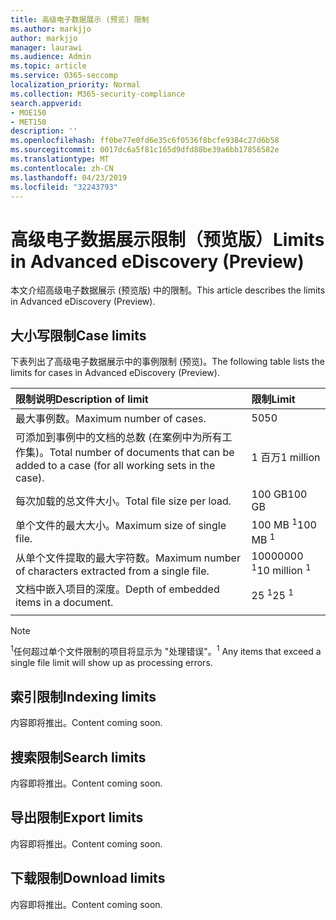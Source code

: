 ```yaml
---
title: 高级电子数据展示 (预览) 限制
ms.author: markjjo
author: markjjo
manager: laurawi
ms.audience: Admin
ms.topic: article
ms.service: O365-seccomp
localization_priority: Normal
ms.collection: M365-security-compliance
search.appverid:
- MOE150
- MET150
description: ''
ms.openlocfilehash: ff0be77e0fd6e35c6f0536f8bcfe9384c27d6b58
ms.sourcegitcommit: 0017dc6a5f81c165d9dfd88be39a6bb17856582e
ms.translationtype: MT
ms.contentlocale: zh-CN
ms.lasthandoff: 04/23/2019
ms.locfileid: "32243793"
---
```

# <a name="limits-in-advanced-ediscovery-preview"></a><span data-ttu-id="c7905-102">高级电子数据展示限制（预览版）</span><span class="sxs-lookup"><span data-stu-id="c7905-102">Limits in Advanced eDiscovery (Preview)</span></span>

<span data-ttu-id="c7905-103">本文介绍高级电子数据展示 (预览版) 中的限制。</span><span class="sxs-lookup"><span data-stu-id="c7905-103">This article describes the limits in Advanced eDiscovery (Preview).</span></span>

## <a name="case-limits"></a><span data-ttu-id="c7905-104">大小写限制</span><span class="sxs-lookup"><span data-stu-id="c7905-104">Case limits</span></span>

<span data-ttu-id="c7905-105">下表列出了高级电子数据展示中的事例限制 (预览)。</span><span class="sxs-lookup"><span data-stu-id="c7905-105">The following table lists the limits for cases in Advanced eDiscovery (Preview).</span></span>

|<span data-ttu-id="c7905-106">**限制说明**</span><span class="sxs-lookup"><span data-stu-id="c7905-106">**Description of limit**</span></span>|<span data-ttu-id="c7905-107">**限制**</span><span class="sxs-lookup"><span data-stu-id="c7905-107">**Limit**</span></span>|
  |:-----|:-----|
  |<span data-ttu-id="c7905-108">最大事例数。</span><span class="sxs-lookup"><span data-stu-id="c7905-108">Maximum number of cases.</span></span>  <br/> |<span data-ttu-id="c7905-109">50</span><span class="sxs-lookup"><span data-stu-id="c7905-109">50</span></span>  <br/> |
  |<span data-ttu-id="c7905-110">可添加到事例中的文档的总数 (在案例中为所有工作集)。</span><span class="sxs-lookup"><span data-stu-id="c7905-110">Total number of documents that can be added to a case (for all working sets in the case).</span></span>  <br/> |<span data-ttu-id="c7905-111">1 百万</span><span class="sxs-lookup"><span data-stu-id="c7905-111">1 million</span></span>  <br/> |
  |<span data-ttu-id="c7905-112">每次加载的总文件大小。</span><span class="sxs-lookup"><span data-stu-id="c7905-112">Total file size per load.</span></span>  <br/> |<span data-ttu-id="c7905-113">100 GB</span><span class="sxs-lookup"><span data-stu-id="c7905-113">100 GB</span></span>  <br/> |
  |<span data-ttu-id="c7905-114">单个文件的最大大小。</span><span class="sxs-lookup"><span data-stu-id="c7905-114">Maximum size of single file.</span></span>   <br/> |<span data-ttu-id="c7905-115">100 MB <sup>1</sup></span><span class="sxs-lookup"><span data-stu-id="c7905-115">100 MB <sup>1</sup></span></span> <br/> |
  |<span data-ttu-id="c7905-116">从单个文件提取的最大字符数。</span><span class="sxs-lookup"><span data-stu-id="c7905-116">Maximum number of characters extracted from a single file.</span></span>  <br/> |<span data-ttu-id="c7905-117">10000000 <sup>1</sup></span><span class="sxs-lookup"><span data-stu-id="c7905-117">10 million <sup>1</sup></span></span> <br/> |
  |<span data-ttu-id="c7905-118">文档中嵌入项目的深度。</span><span class="sxs-lookup"><span data-stu-id="c7905-118">Depth of embedded items in a document.</span></span>  <br/> |<span data-ttu-id="c7905-119">25 <sup>1</sup></span><span class="sxs-lookup"><span data-stu-id="c7905-119">25 <sup>1</sup></span></span> <br/> |
|||
 > [!NOTE]
> <span data-ttu-id="c7905-120"><sup>1</sup>任何超过单个文件限制的项目将显示为 "处理错误"。</span><span class="sxs-lookup"><span data-stu-id="c7905-120"><sup>1</sup> Any items that exceed a single file limit will show up as processing errors.</span></span> 

## <a name="indexing-limits"></a><span data-ttu-id="c7905-121">索引限制</span><span class="sxs-lookup"><span data-stu-id="c7905-121">Indexing limits</span></span>

<span data-ttu-id="c7905-122">内容即将推出。</span><span class="sxs-lookup"><span data-stu-id="c7905-122">Content coming soon.</span></span>

## <a name="search-limits"></a><span data-ttu-id="c7905-123">搜索限制</span><span class="sxs-lookup"><span data-stu-id="c7905-123">Search limits</span></span>

<span data-ttu-id="c7905-124">内容即将推出。</span><span class="sxs-lookup"><span data-stu-id="c7905-124">Content coming soon.</span></span>

## <a name="export-limits"></a><span data-ttu-id="c7905-125">导出限制</span><span class="sxs-lookup"><span data-stu-id="c7905-125">Export limits</span></span>

<span data-ttu-id="c7905-126">内容即将推出。</span><span class="sxs-lookup"><span data-stu-id="c7905-126">Content coming soon.</span></span>

## <a name="download-limits"></a><span data-ttu-id="c7905-127">下载限制</span><span class="sxs-lookup"><span data-stu-id="c7905-127">Download limits</span></span>

<span data-ttu-id="c7905-128">内容即将推出。</span><span class="sxs-lookup"><span data-stu-id="c7905-128">Content coming soon.</span></span>

